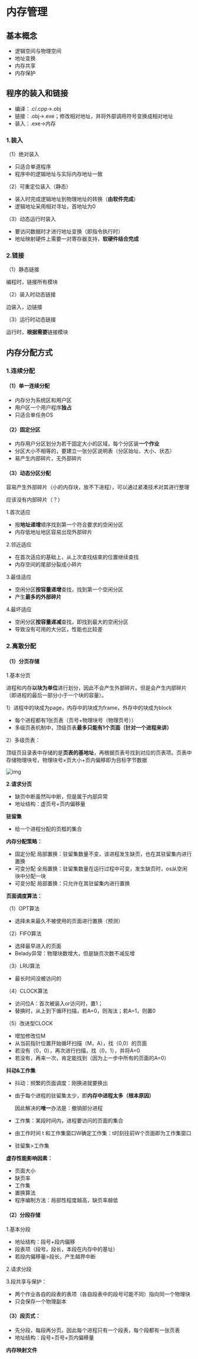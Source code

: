 # 内存管理



## 基本概念

- 逻辑空间与物理空间
- 地址变换
- 内存共享
- 内存保护





## 程序的装入和链接

- 编译：.c/.cpp->.obj
- 链接：.obj->.exe；修改相对地址，并将外部调用符号变换成相对地址
- 装入：.exe->内存

### 1.装入

（1）绝对装入

- 只适合单道程序
- 程序中的逻辑地址与实际内存地址一致

（2）可重定位装入（静态）

- 装入时完成逻辑地址到物理地址的转换（**由软件完成**）
- 逻辑地址采用相对寻址，首地址为0

（3）动态运行时装入

- 要访问数据时才进行地址变换（即指令执行时）
- 地址映射硬件上需要一对寄存器支持，**软硬件结合完成**

### 2.链接

（1）静态链接

编程时，链接所有模块

（2）装入时动态链接

边装入，边链接

（3）运行时动态链接

运行时，**根据需要**链接模块



## 内存分配方式

### 1.连续分配

#### （1）单一连续分配

- 内存分为系统区和用户区
- 用户区一个用户程序**独占**
- 只适合单任务OS

#### （2）固定分区

- 内存用户分区划分为若干固定大小的区域，每个分区装**一个作业**
- 分区大小不相等的，要建立一张分区说明表（分区始址、大小、状态）
- 易产生内部碎片，无外部碎片

#### （3）动态分区分配

容易产生外部碎片（小的内存块，放不下进程），可以通过紧凑技术对其进行整理

应该没有内部碎片（？）

1.首次适应

- 按**地址递增**顺序找到第一个符合要求的空闲分区
- 内存低地址地区容易出现外部碎片

2.邻近适应

- 在首次适应的基础上，从上次查找结束的位置继续查找
- 内存空间的尾部分裂成小碎片

3.最佳适应

- 空闲分区**按容量递增**查找，找到第一个空闲分区
- 产生**最多的外部碎片**

4.最坏适应

- 空闲分区**按容量递减**查找，即找到最大的空闲分区
- 导致没有可用的大分区，性能也比较差

### 2.离散分配

#### （1）分页存储

1.基本分页

进程和内存**以块为单位**进行划分，因此不会产生外部碎片。但是会产生内部碎片（即进程的最后一部分小于一个块的容量）。

1）进程中的块成为page，内存中的块成为frame，外存中的块成为block

- 每个进程都有1张页表（页号+物理块号（物理页号））
- 多级页表机制中，顶级页表**最多只能有1个页面（针对一个进程来讲）**

2）多级页表：

顶级页目录表中存储的是**页表的基地址**，再根据页表号找到对应的页表项。页表中存储物理块号，物理块号×页大小+页内偏移即为目标字节数据

![img](https://img-blog.csdnimg.cn/20200609141412766.png?x-oss-process=image/watermark,type_ZmFuZ3poZW5naGVpdGk,shadow_10,text_aHR0cHM6Ly9ibG9nLmNzZG4ubmV0L3FxXzQzMTAxNjM3,size_16,color_FFFFFF,t_70)



**2.请求分页**

- 缺页中断虽然叫中断，但是属于内部异常
- 地址结构：虚页号+页内偏移量

**驻留集**

- 给一个进程分配的页框的集合

**内存分配策略：**

- 固定分配 局部置换：驻留集数量不变，该进程发生缺页，也在其驻留集内进行置换
- 可变分配 全局置换：驻留集数量在运行过程中可变，发生缺页时，os从空闲块中分配一块
- 可变分配 局部置换：只允许在其驻留集内进行置换

**页面调度算法：**

（1）OPT算法

- 选择未来最久不被使用的页面进行置换（预测）

（2）FIFO算法

- 选择最早进入的页面
- Belady异常：物理块数增大，但是缺页次数不减反增

（3）LRU算法

- 最长时间没被访问的

（4）CLOCK算法

- 访问位A：首次被装入or访问时，置1；
- 替换时，从上到下循环扫描，若A=0，则淘汰；若A=1，则置0

（5）改进型CLOCK

- 增加修改位M
- 从当前指针位置开始循环扫描（M，A），找（0,0）的页面
- 若没有（0，0），再次进行扫描，找（0，1），并将A=0
- 若没有，再来一次，肯定能找到（因为上一步中所有的页面的A=0）

**抖动&工作集**

-  抖动：频繁的页面调度：刚换进就要换出
- 由于每个进程的驻留集太少，即**内存中进程太多（根本原因）**

  因此解决的**唯一**办法是：撤销部分进程

- 工作集：某段时间内，进程要访问的页面的集合
- 由工作时间 t 和工作集窗口W确定工作集：t时刻往前W个页面即为工作集窗口
- 驻留集>工作集



**虚存性能影响因素：**

- 页面大小
- 缺页率
- 工作集
- 置换算法
- 程序编制方法：局部性程度越高，缺页率越低

#### （2）分段存储

1.基本分段

- 地址结构：段号+段内偏移
- 段表项（段号，段长，本段在内存中的基址）
- 若段内偏移量>段长，产生越界中断



2.请求分段





3.段共享与保护：

- 两个作业各自的段表的表项（各自段表中的段号可能不同）指向同一个物理块
- 只会保存一个物理副本



#### （3）段页式：

- 先分段，每段再分页。因此每个进程只有一个段表，每个段都有一张页表
- 地址结构：段号+页号+页内偏移量



**内存映射文件**


